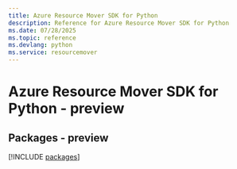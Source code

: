 ```yaml
---
title: Azure Resource Mover SDK for Python
description: Reference for Azure Resource Mover SDK for Python
ms.date: 07/28/2025
ms.topic: reference
ms.devlang: python
ms.service: resourcemover
---
```

# Azure Resource Mover SDK for Python - preview
## Packages - preview
[!INCLUDE [packages](resource-mover-index.md)]